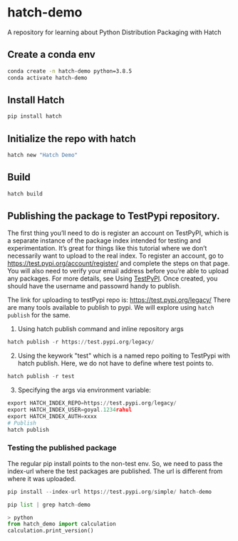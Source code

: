 # hatch-demo
A repository for learning about Python Distribution Packaging with Hatch

## Create a conda env 
```bash
conda create -n hatch-demo python=3.8.5 
conda activate hatch-demo  
```

## Install Hatch 
```python
pip install hatch
```

## Initialize the repo with hatch 
```python
hatch new "Hatch Demo"
```

## Build 
```python
hatch build
```

## Publishing the package to TestPypi repository.
The first thing you’ll need to do is register an account on TestPyPI, which is a separate instance of the package index intended for testing and experimentation. It’s great for things like this tutorial where we don’t necessarily want to upload to the real index. To register an account, go to https://test.pypi.org/account/register/ and complete the steps on that page. You will also need to verify your email address before you’re able to upload any packages. For more details, see Using [TestPyPI](https://packaging.python.org/en/latest/guides/using-testpypi).
Once created, you should have the username and passowrd handy to publish. 

The link for uploading to testPypi repo is: https://test.pypi.org/legacy/
There are many tools available to publish to pypi. We will explore using `hatch publish` for the same.

1. Using hatch publish command and inline repository args
```python
hatch publish -r https://test.pypi.org/legacy/
```

2. Using the  keywork "test" which is a named repo poiting to TestPypi with hatch publish. Here, we do not have to define where test points to. 
```python
hatch publish -r test
```

3. Specifying the args via environment variable:
```python
export HATCH_INDEX_REPO=https://test.pypi.org/legacy/
export HATCH_INDEX_USER=goyal.1234rahul
export HATCH_INDEX_AUTH=xxxx
# Publish
hatch publish   
```

### Testing the published package
The regular pip install points to the non-test env. So, we need to pass the index-url 
where the test packages are published. The url is different from where it was uploaded. 

```python
pip install --index-url https://test.pypi.org/simple/ hatch-demo

pip list | grep hatch-demo

> python
from hatch_demo import calculation 
calculation.print_version()
```

